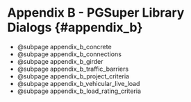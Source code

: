 Appendix B - PGSuper Library Dialogs {#appendix_b}
==============================================

* @subpage appendix_b_concrete
* @subpage appendix_b_connections
* @subpage appendix_b_girder
* @subpage appendix_b_traffic_barriers
* @subpage appendix_b_project_criteria
* @subpage appendix_b_vehicular_live_load
* @subpage appendix_b_load_rating_criteria
